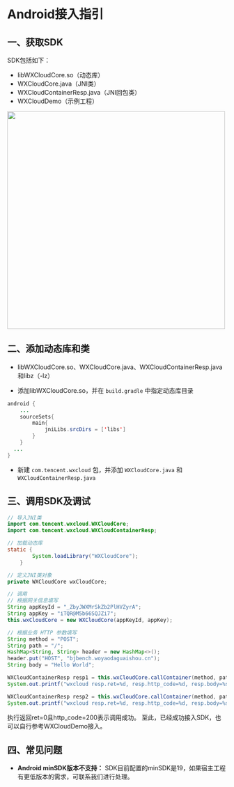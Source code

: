 # Android接入指引

## 一、获取SDK

SDK包括如下：

- libWXCloudCore.so（动态库）
- WXCloudCore.java（JNI类）
- WXCloudContainerResp.java（JNI回包类）
- WXCloudDemo（示例工程）

<img style="width:500px" src="https://7361-saas-imgbox-9gbntzkl1ad561d5-1258016615.tcb.qcloud.la/demand/c462c81061b0a08e013285e539b22ff8/content/7603-image.png"/>

## 二、添加动态库和类

- libWXCloudCore.so、WXCloudCore.java、WXCloudContainerResp.java和libz（-lz）

- 添加libWXCloudCore.so，并在 `build.gradle` 中指定动态库目录

``` java
android {
    ...
    sourceSets{
        main{
            jniLibs.srcDirs = ['libs']
        }
    }
  ...
}
```

- 新建 `com.tencent.wxcloud` 包，并添加 `WXCloudCore.java` 和 `WXCloudContainerResp.java`

## 三、调用SDK及调试

```java
// 导入JNI类
import com.tencent.wxcloud.WXCloudCore;
import com.tencent.wxcloud.WXCloudContainerResp;

// 加载动态库
static {
        System.loadLibrary("WXCloudCore");
    }

// 定义JNI类对象
private WXCloudCore wxCloudCore;

// 调用
// 根据网关信息填写
String appKeyId = "_ZbyJWXMrSkZb2PlHVZyrA";
String appKey = "iTQR@M5b66SQJZi7";
this.wxCloudCore = new WXCloudCore(appKeyId, appKey);

// 根据业务 HTTP 参数填写
String method = "POST";
String path = "/";
HashMap<String, String> header = new HashMap<>();
header.put("HOST", "bjbench.woyaodaguaishou.cn");
String body = "Hello World";

WXCloudContainerResp resp1 = this.wxCloudCore.callContainer(method, path, header, body);
System.out.printf("wxcloud resp.ret=%d, resp.http_code=%d, resp.body=%s, resp.headers=%s\n", resp1.ret, resp1.httpCode, resp1.body, resp1.headers);

WXCloudContainerResp resp2 = this.wxCloudCore.callContainer(method, path, header, body);
System.out.printf("wxcloud resp.ret=%d, resp.http_code=%d, resp.body=%s, resp.headers=%s\n", resp2.ret, resp2.httpCode, resp2.body, resp2.headers);
```

执行返回ret=0且http_code=200表示调用成功。
至此，已经成功接入SDK，也可以自行参考WXCloudDemo接入。

## 四、常见问题

- **Android minSDK版本不支持：** SDK目前配置的minSDK是19，如果宿主工程有更低版本的需求，可联系我们进行处理。
